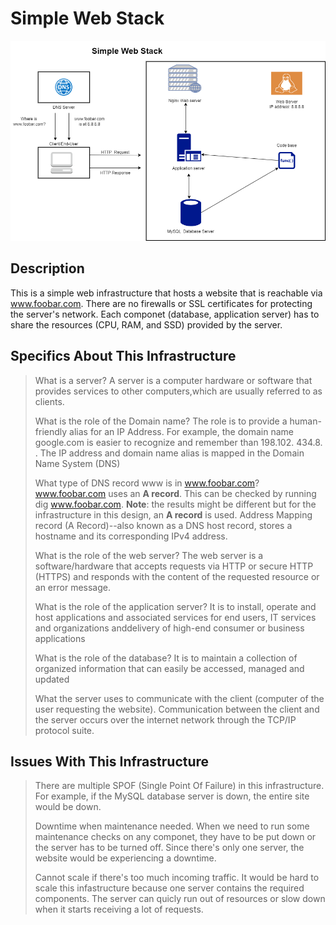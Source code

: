 # Simple Web Stack
![Simple web stack](https://github.com/Angel291985/alx-system_engineering-devops/blob/master/0x09-web_infrastructure_design/0-simple_web_stack.png)

## Description
This is a simple web infrastructure that hosts a website that is reachable via www.foobar.com. There are no firewalls or
SSL certificates for protecting the server's network. Each componet (database, application server) has to share the resources (CPU, RAM, and SSD) provided by the server.

## Specifics About This Infrastructure
> What is a server?
> A server is a computer hardware or software that provides services to other computers,which are usually referred to as
clients.
>
> What is the role of the Domain name?
> The role is to provide a human-friendly alias for an IP Address. For example, the domain name google.com is easier
to recognize and remember than 198.102. 434.8. . The IP address and domain name alias is mapped in the Domain Name System (DNS)
>
> What type of DNS record www is in www.foobar.com?
> www.foobar.com uses an **A record**. This can be checked by running dig www.foobar.com.
**Note**: the results might be different but for the infrastructure in this design, an **A record** is used.
Address Mapping record (A Record)--also known as a DNS host record, stores a hostname and its corresponding IPv4 address.
>
> What is the role of the web server?
> The web server is a software/hardware that accepts requests via HTTP or secure HTTP (HTTPS) and responds with the content of the requested resource or an error message.
>
> What is the role of the application server?
> It is to install, operate and host applications and associated services for end users, IT services and organizations anddelivery of high-end consumer or business applications
>
> What is the role of the database?
> It is to maintain a collection of organized information that can easily be accessed, managed and updated
>
> What the server uses to communicate with the client (computer of the user requesting the website).
> Communication between the client and the server occurs over the internet network through the TCP/IP protocol suite.

## Issues With This Infrastructure
> There are multiple SPOF (Single Point Of Failure) in this infrastructure.
> For example, if the MySQL database server is down, the entire site would be down.
>
> Downtime when maintenance needed.
> When we need to run some maintenance checks on any componet, they have to be put down or the server has to be turned off. Since there's only one server, the website would be experiencing a downtime.
>
> Cannot scale if there's too much incoming traffic.
> It would be hard to scale this infastructure because one server contains the required components. The server can quicly run out of resources or slow down when it starts receiving a lot of requests.

